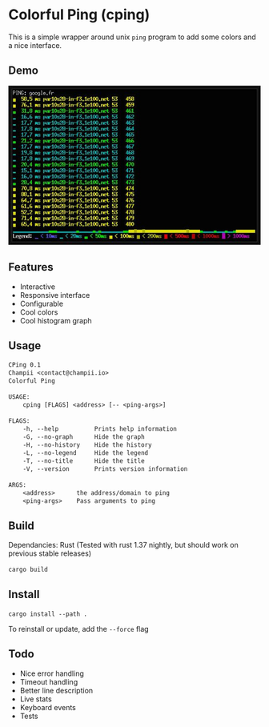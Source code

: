 # Colorful Ping (cping)

This is a simple wrapper around unix `ping` program to add some colors and a nice interface.

## Demo

![demo](/media/demo.jpg)

## Features

- Interactive
- Responsive interface
- Configurable
- Cool colors
- Cool histogram graph

## Usage

```
CPing 0.1
Champii <contact@champii.io>
Colorful Ping

USAGE:
    cping [FLAGS] <address> [-- <ping-args>]

FLAGS:
    -h, --help          Prints help information
    -G, --no-graph      Hide the graph
    -H, --no-history    Hide the history
    -L, --no-legend     Hide the legend
    -T, --no-title      Hide the title
    -V, --version       Prints version information

ARGS:
    <address>      the address/domain to ping
    <ping-args>    Pass arguments to ping
```

## Build

Dependancies: Rust (Tested with rust 1.37 nightly, but should work on previous stable releases)

`cargo build`

## Install

`cargo install --path .`

To reinstall or update, add the `--force` flag

## Todo

- Nice error handling
- Timeout handling
- Better line description
- Live stats
- Keyboard events
- Tests